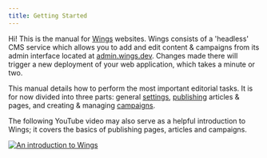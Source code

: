 ```yaml
---
title: Getting Started
---
```


Hi! This is the manual for [Wings](https://wings.dev) websites. Wings consists of a 'headless' CMS service which allows you to add and edit content & campaigns from its admin interface located at [admin.wings.dev](https://admin.wings.dev). Changes made there will trigger a new deployment of your web application, which takes a minute or two. 

This manual details how to perform the most important editorial tasks. It is for now divided into three parts: general [settings](settings.md), [publishing](publish.md) articles & pages, and creating & managing [campaigns](creating-campaigns.md).

The following YouTube video may also serve as a helpful introduction to Wings; it covers the basics of publishing pages, articles and campaigns.

<a href="https://youtu.be/acSlE2wNbnQ">![An introduction to Wings](http://screens.wings.dev/acSlE2wNbnQ-thumb-w8Amlrbop.jpeg)</a>
